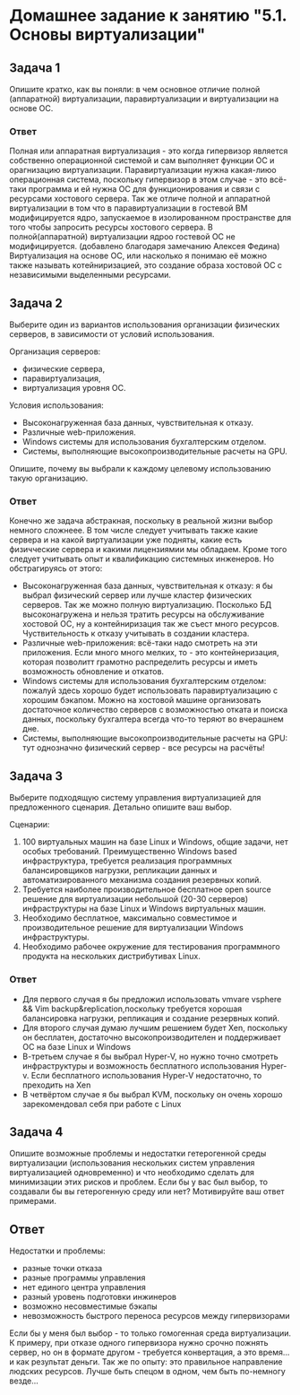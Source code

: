 # Домашнее задание к занятию "5.1. Основы виртуализации"

## Задача 1

Опишите кратко, как вы поняли: в чем основное отличие полной (аппаратной) виртуализации, паравиртуализации и виртуализации на основе ОС.

### Ответ

Полная или аппаратная виртуализация - это когда гипервизор является собственно операционной системой и сам выполняет функции ОС и орагнизацию виртуализации. Паравиртуализации нужна какая-лиюо операционная система, поскольку гипервизор в этом случае - это всё-таки программа и ей нужна ОС для функционирования и связи с ресурсами хостового сервера.
Так же отличе полной и аппаратной виртуализации в том что в паравиртуализации в гостевой ВМ модифицируется ядро, запускаемое в изолированном пространстве для того чтобы запросить ресурсы хостового сервера. В полной(аппаратной) виртуализации ядроо гостевой ОС не модифицируется. (добавлено благодаря замечанию Алексея Федина)
Виртуализация на основе ОС, или насколько я понимаю её можно также называть котейниризацией, это создание образа хостовой ОС с независимыми выделенными ресурсами.

## Задача 2

Выберите один из вариантов использования организации физических серверов, в зависимости от условий использования.

Организация серверов:

- физические сервера,
- паравиртуализация,
- виртуализация уровня ОС.

Условия использования:

- Высоконагруженная база данных, чувствительная к отказу.
- Различные web-приложения.
- Windows системы для использования бухгалтерским отделом.
- Системы, выполняющие высокопроизводительные расчеты на GPU.

Опишите, почему вы выбрали к каждому целевому использованию такую организацию.

### Ответ
Конечно же задача абстракная, поскольку в реальной жизни выбор немного сложнеее. В том числе следует учитывать также какие сервера и на какой виртуализации уже подняты, какие есть физичческие сервера и какими лицензиямии мы обладаем. Кроме того следует учитывать опыт и квалификацию системных инженеров.
Но обстрагируясь от этого:
- Высоконагруженная база данных, чувствительная к отказу: я бы выбрал физический сервер или лучше кластер физических серверов. Так же можно полную виртуализацию. Посколько БД высоконагружена и нельзя тратить ресурсы на обслуживание хостовой ОС, ну а контейниризация так же съест много ресурсов. Чуствительность к отказу учитывать в создании кластера.
- Различные web-приложения: всё-таки надо смотреть на эти приложения. Если много много мелких, то - это контейнеризация, которая позволитт грамотно распределить ресурсы и иметь возможность  обновление и откатов. 
- Windows системы для использования бухгалтерским отделом: пожалуй здесь хорошо будет использовать паравиртуализацию с хорошим бэкапом. Можно на хостовой машине организовать достаточное количество серверов с возможностью отката и поиска данных, поскольку бухгалтера всегда что-то теряют во вчерашнем дне.
- Системы, выполняющие высокопроизводительные расчеты на GPU: тут однозначно физический сервер - все ресурсы на расчёты! 

## Задача 3
Выберите подходящую систему управления виртуализацией для предложенного сценария. Детально опишите ваш выбор.

Сценарии:

1. 100 виртуальных машин на базе Linux и Windows, общие задачи, нет особых требований. Преимущественно Windows based инфраструктура, требуется реализация программных балансировщиков нагрузки, репликации данных и автоматизированного механизма создания резервных копий.
2. Требуется наиболее производительное бесплатное open source решение для виртуализации небольшой (20-30 серверов) инфраструктуры на базе Linux и Windows виртуальных машин.
3. Необходимо бесплатное, максимально совместимое и производительное решение для виртуализации Windows инфраструктуры.
4. Необходимо рабочее окружение для тестирования программного продукта на нескольких дистрибутивах Linux.

### Ответ
- Для первого случая я бы предложил использовать vmvare vsphere && Vim backup&replication,поскольку требуется хорошая балансировка нагрузки, репликация  и создание резервных копий.
- Для второго случая думаю лучшим решением будет Xen, поскольку он бесплатен, достаточно высокопроизводителен и поддерживает ОС на базе Linux и Windows
- В-третьем случае я бы выбрал Hyper-V, но нужно точно смотреть инфраструктуры и возможность бесплатного использования Hyper-v. Если бесплатного использования Hyper-V недостаточно, то преходить на Xen
- В четвёртом случае я бы выбрал KVM, поскольку он очень хорошо зарекомендовал себя при работе с Linux

## Задача 4
Опишите возможные проблемы и недостатки гетерогенной среды виртуализации (использования нескольких систем управления виртуализацией одновременно) и что необходимо сделать для минимизации этих рисков и проблем. Если бы у вас был выбор, то создавали бы вы гетерогенную среду или нет? Мотивируйте ваш ответ примерами.

## Ответ
Недостатки и проблемы:
- разные точки отказа
- разные программы управления
- нет единого центра управления
- разный уровень подготовки инжинеров
- возможно несовместимые бэкапы
- невозможность быстрого переноса ресурсов между гипервизорами

Если бы у меня был выбор - то только гомогенная среда виртуализации.
К примеру, при отказе одного гипервизора нужно срочно пожнять  сервер, но он в формате другом - требуется конвертация, а это время... и как результат деньги. Так же по опыту: это правильное направление людских ресурсов. Лучше быть спецом в одном, чем быть по-немногу везде...

